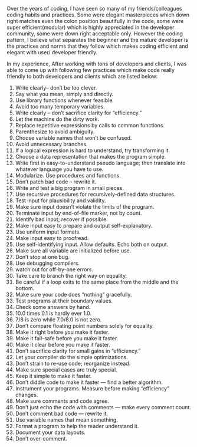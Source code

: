 Over the years of coding, I have seen so many of my friends/colleagues coding habits and practices. Some were elegant masterpieces which down right matches even the colon position beautifully in the code, some were super efficient(modular) which is highly appreciated in the developer community, some were down right acceptable only. However the coding pattern, I believe what separates the beginner and the mature developer is the practices and norms that they follow which makes coding efficient and elegant with user/ developer friendly.

In my experience, After working with tons of developers and clients, I was able to come up with following few practices which make code really friendly to both developers and clients which are listed below:

01. Write clearly– don’t be too clever.
02. Say what you mean, simply and directly.
03. Use library functions whenever feasible. 
04. Avoid too many temporary variables. 
05. Write clearly – don’t sacrifice clarity for “efficiency.” 
06. Let the machine do the dirty work. 
07. Replace repetitive expressions by calls to common functions. 
08. Parenthesize to avoid ambiguity.
09. Choose variable names that won’t be confused.
10. Avoid unnecessary branches. 
11. If a logical expression is hard to understand, try transforming it. 
12. Choose a data representation that makes the program simple. 
13. Write first in easy-to-understand pseudo language; then translate into whatever language you have to use. 
14. Modularize. Use procedures and functions.
15. Don’t patch bad code – rewrite it. 
16. Write and test a big program in small pieces.
17. Use recursive procedures for recursively-defined data structures.
18. Test input for plausibility and validity.
19. Make sure input doesn’t violate the limits of the program.
20. Terminate input by end-of-file marker, not by count. 
21. Identify bad input; recover if possible.
22. Make input easy to prepare and output self-explanatory.
23. Use uniform input formats.
24. Make input easy to proofread.
25. Use self-identifying input. Allow defaults. Echo both on output. 
26. Make sure all variable are initialized before use.
27. Don’t stop at one bug. 
28. Use debugging compilers. 
29. watch out for off-by-one errors.
30. Take care to branch the right way on equality.
31. Be careful if a loop exits to the same place from the middle and the bottom.
32. Make sure your code does “nothing” gracefully.
33. Test programs at their boundary values.
34. Check some answers by hand. 
35. 10.0 times 0.1 is hardly ever 1.0. 
36. 7/8 is zero while 7.0/8.0 is not zero.
37. Don’t compare floating point numbers solely for equality. 
38. Make it right before you make it faster.
39. Make it fail-safe before you make it faster. 
40. Make it clear before you make it faster. 
41. Don’t sacrifice clarity for small gains in “efficiency.”
42. Let your compiler do the simple optimizations.
43. Don’t strain to re-use code; reorganize instead.
44. Make sure special cases are truly special. 
45. Keep it simple to make it faster. 
46. Don’t diddle code to make it faster — find a better algorithm. 
47. Instrument your programs. Measure before making “efficiency” changes. 
48. Make sure comments and code agree. 
49. Don’t just echo the code with comments — make every comment count. 
50. Don’t comment bad code — rewrite it. 
51. Use variable names that mean something. 
52. Format a program to help the reader understand it. 
53. Document your data layouts. 
54. Don’t over-comment.
